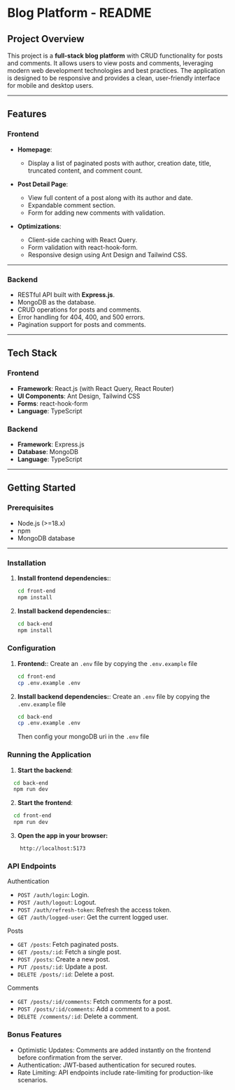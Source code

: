 # Blog Platform - README

## Project Overview
This project is a **full-stack blog platform** with CRUD functionality for posts and comments. It allows users to view posts and comments, leveraging modern web development technologies and best practices. The application is designed to be responsive and provides a clean, user-friendly interface for mobile and desktop users.

---

## Features

### Frontend
- **Homepage**:  
  - Display a list of paginated posts with author, creation date, title, truncated content, and comment count.   

- **Post Detail Page**:  
  - View full content of a post along with its author and date.  
  - Expandable comment section.  
  - Form for adding new comments with validation.

- **Optimizations**:  
  - Client-side caching with React Query.  
  - Form validation with react-hook-form.  
  - Responsive design using Ant Design and Tailwind CSS.

---

### Backend
- RESTful API built with **Express.js**.  
- MongoDB as the database.  
- CRUD operations for posts and comments.  
- Error handling for 404, 400, and 500 errors.  
- Pagination support for posts and comments.  

---

## Tech Stack

### Frontend
- **Framework**: React.js (with React Query, React Router)  
- **UI Components**: Ant Design, Tailwind CSS  
- **Forms**: react-hook-form  
- **Language**: TypeScript  

### Backend
- **Framework**: Express.js  
- **Database**: MongoDB 
- **Language**: TypeScript  

---

## Getting Started

### Prerequisites
- Node.js (>=18.x)
- npm
- MongoDB database

---

### Installation

1. **Install frontend dependencies:**:
   ```bash
   cd front-end
   npm install
   ```
2. **Install backend dependencies:**:
   ```bash
   cd back-end
   npm install
   ```
### Configuration

1. **Frontend:**:
   Create an `.env` file by copying the `.env.example` file
   ```bash
   cd front-end
   cp .env.example .env
   ```
   
2. **Install backend dependencies:**:
   Create an `.env` file by copying the `.env.example` file
   ```bash
   cd back-end
   cp .env.example .env
   ```
   Then config your mongoDB uri in the `.env` file

### Running the Application
1. **Start the backend**:

  ```bash
    cd back-end
    npm run dev
  ```
2. **Start the frontend**:

  ```bash
    cd front-end
    npm run dev
  ```
3. **Open the app in your browser:**
```
    http://localhost:5173
  ```
### API Endpoints

Authentication
* `POST /auth/login`: Login.
* `POST /auth/logout`: Logout.
* `POST /auth/refresh-token`: Refresh the access token.
* `GET /auth/logged-user`: Get the current logged user.

Posts
* `GET /posts`: Fetch paginated posts.
* `GET /posts/:id`: Fetch a single post.
* `POST /posts`: Create a new post.
* `PUT /posts/:id`: Update a post.
* `DELETE /posts/:id`: Delete a post.

Comments
* `GET /posts/:id/comments`: Fetch comments for a post.
* `POST /posts/:id/comments`: Add a comment to a post.
* `DELETE /comments/:id`: Delete a comment.

### Bonus Features
* Optimistic Updates: Comments are added instantly on the frontend before confirmation from the server.
* Authentication: JWT-based authentication for secured routes.
* Rate Limiting: API endpoints include rate-limiting for production-like scenarios.